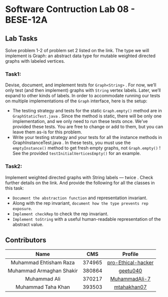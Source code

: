 # Software Contruction Lab 08 - BESE-12A

## **Lab Tasks**

Solve problem 1-2 of problem set 2 listed on the link. The type we will implement is Graph<L>: an abstract data type for mutable weighted directed graphs with labeled vertices.

### Task1:
Devise, document, and implement tests for `Graph<String>` .
For now, we’ll only test (and then implement) graphs with `String` vertex labels. Later, we’ll expand to other kinds of labels.
In order to accommodate running our tests on multiple implementations of the `Graph` 
interface, here is the setup:
- The testing strategy and tests for the static `Graph.empty()` method are in `GraphStaticTest.java` . Since the method is static, there will be only one implementation, and we only need to run these tests once. We’ve provided these tests. You are free to change or add to them, but you can leave them as-is for this problem.
- Write your testing strategy and your tests for all the instance methods in GraphInstanceTest.java . In these tests, you must use the `emptyInstance()` method to get fresh empty graphs, not `Graph.empty()` ! See the provided `testInitialVerticesEmpty()` for an example.

### Task2:

Implement weighted directed graphs with String labels — twice . Check further details on the link. And provide the following for all the classes in this task:
- `Document the abstraction function` and representation invariant.
- Along with the rep invariant, `document how the type prevents rep exposure`.
- `Implement checkRep` to check the rep invariant.
- `Implement toString` with a useful human-readable representation of the abstract value.

## **Contributors**

|      Name                |  CMS  |                  Profile                       |
|:------------------------:|:-----:|:-----------------------------------------------:|
| Muhammad Ehtisham Raza   | 374965| [pro-Ethical-hacker](https://github.com/pro-Ethical-hacker)      |
| Muhammad Armaghan Shakir | 380864| [geetu040](https://github.com/geetu040)                           |
| Muhammad Ali             | 370217| [MuhammadAli-7](https://github.com/MuhammadAli-7)                 |
| Muhammad Taha Khan       | 393503| [mtahakhan07](https://github.com/mtahakhan07)                    |
